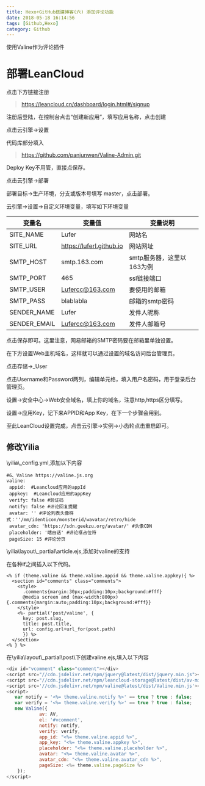 ```yaml
---
title: Hexo+GitHub搭建博客(六) 添加评论功能
date: 2018-05-18 16:14:56
tags: [Github,Hexo]
category: Github
---
```


使用Valine作为评论插件

# 部署LeanCloud

点击下方链接注册
>https://leancloud.cn/dashboard/login.html#/signup

注册后登陆，在控制台点击“创建新应用”，填写应用名称，点击创建

点击云引擎->设置

代码库部分填入

>https://github.com/panjunwen/Valine-Admin.git

Deploy Key不用管，直接点保存。

点击云引擎->部署

部署目标->生产环境，分支或版本号填写 master，点击部署。

云引擎->设置->自定义环境变量，填写如下环境变量

|变量名|变量值|变量说明|
|----|----|----|
|SITE_NAME|Lufer|网站名|
|SITE_URL|https://luferl.github.io|网站网址|
|SMTP_HOST|smtp.163.com|smtp服务器，这里以163为例|
|SMTP_PORT|465|ssl链接端口|
|SMTP_USER|Lufercc@163.com|要使用的邮箱|
|SMTP_PASS|blablabla|邮箱的smtp密码|
|SENDER_NAME|Lufer|发件人昵称|
|SENDER_EMAIL|Lufercc@163.com|发件人邮箱号|

点击保存即可。这里注意，网易邮箱的SMTP密码要在邮箱里单独设置。

在下方设置Web主机域名，这样就可以通过设置的域名访问后台管理页。

点击存储->_User

点击Username和Password两列，编辑单元格，填入用户名密码，用于登录后台管理页。


设置->安全中心->Web安全域名，填上你的域名，注意http,https区分填写。

设置->应用Key，记下来APPID和App Key，在下一个步骤会用到。

至此LeanCloud设置完成，点击云引擎->实例->小齿轮点击重启即可。

## 修改Yilia

\yilia\\_config.yml,添加以下内容
```
#6、Valine https://valine.js.org
valine: 
 appid:  #Leancloud应用的appId
 appkey:  #Leancloud应用的appKey
 verify: false #验证码
 notify: false #评论回复提醒
 avatar: '' #评论列表头像样式：''/mm/identicon/monsterid/wavatar/retro/hide
 avatar_cdn: 'https://sdn.geekzu.org/avatar/' #头像CDN
 placeholder: '瞎白话' #评论框占位符
 pageSize: 15 #评论分页
```

\yilia\layout\\_partial\article.ejs,添加对valine的支持

在各种if之间插入以下代码。
```
<% if (theme.valine && theme.valine.appid && theme.valine.appkey){ %>
  <section id="comments" class="comments">
    <style>
      .comments{margin:30px;padding:10px;background:#fff}
      @media screen and (max-width:800px){.comments{margin:auto;padding:10px;background:#fff}}
    </style>
    <%- partial('post/valine', {
      key: post.slug,
      title: post.title,
      url: config.url+url_for(post.path)
      }) %>
  </section>
<% } %>
```
在\yilia\layout\\_partial\post\下创建valine.ejs,填入以下内容
```javascript
<div id="vcomment" class="comment"></div>
<script src="//cdn.jsdelivr.net/npm/jquery@latest/dist/jquery.min.js"></script>
<script src="//cdn.jsdelivr.net/npm/leancloud-storage@latest/dist/av-min.js"></script>
<script src='//cdn.jsdelivr.net/npm/valine@latest/dist/Valine.min.js'></script>
<script>
   var notify = '<%= theme.valine.notify %>' == true ? true : false;
   var verify = '<%= theme.valine.verify %>' == true ? true : false;
   new Valine({
            av: AV,
            el: '#vcomment',
            notify: notify,
            verify: verify,
            app_id: "<%= theme.valine.appid %>",
            app_key: "<%= theme.valine.appkey %>",
            placeholder: "<%= theme.valine.placeholder %>",
            avatar: "<%= theme.valine.avatar %>",
            avatar_cdn: "<%= theme.valine.avatar_cdn %>",
            pageSize: <%= theme.valine.pageSize %>
    });
</script>
```